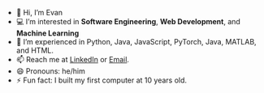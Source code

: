 - 👋 Hi, I’m Evan
- 💻 I’m interested in **Software Engineering**, **Web Development**, and **Machine Learning**
- 📖 I’m experienced in Python, Java, JavaScript, PyTorch, Java, MATLAB, and HTML.
- 📫 Reach me at [LinkedIn](https://www.linkedin.com/in/evan-schmelkin/) or [Email](mailto:eschmelki@conncoll.edu).
- 😄 Pronouns: he/him
- ⚡ Fun fact: I built my first computer at 10 years old.

<!---
evanschmelkin/evanschmelkin is a ✨ special ✨ repository because its `README.md` (this file) appears on your GitHub profile.
You can click the Preview link to take a look at your changes.
--->
